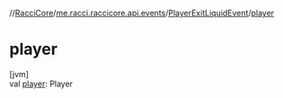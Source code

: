 //[RacciCore](../../../index.md)/[me.racci.raccicore.api.events](../index.md)/[PlayerExitLiquidEvent](index.md)/[player](player.md)

# player

[jvm]\
val [player](player.md): Player
